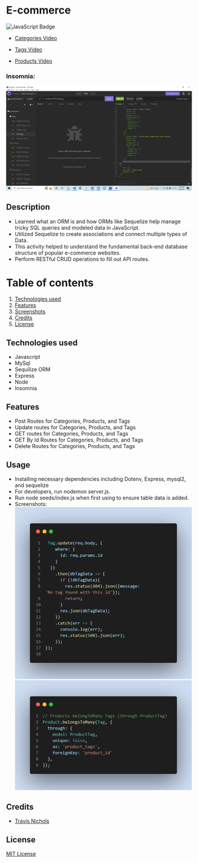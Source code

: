 # E-commerce

<div align="left">
<img src="https://img.shields.io/badge/JavaScript-323330?style=flat&logo=javascript&logoColor=F7DF1E" alt="JavaScript Badge"/>
</div>

* [Categories Video](https://drive.google.com/file/d/1xgVP1H99c46tJDN_ODjmHD1o5j5UrXXG/view)


* [Tags Video](https://drive.google.com/file/d/1__EUrn98ghH707ZydTbAMia2NayCAozq/view)


* [Products Video](https://drive.google.com/file/d/1avgj64gfUkiQolPXA-22XjE06nc9ijnb/view)


### Insomnia:
![Insomnia](./Assets/Screenshot%20(7).png)



## Description

 * Learned what an ORM is and how ORMs like Sequelize help manage tricky SQL queries and modeled data in JavaScript.
* Utilized Sequelize to create associations and connect multiple types of Data. 
* This activity helped to understand the fundamental back-end database structure of popular e-commerce websites.
* Perform RESTful CRUD operations to fill out API routes.



# Table of contents
1. [Technologies used](#techologies-used)
2. [Features](#features)
3. [Screenshots](#screenshots)
4. [Credits](#credits)
5. [License](#license)

## Technologies used
* Javascript
* MySql
* Sequilize ORM
* Express
* Node
* Insomnia


## Features
* Post Routes for Categories, Products, and Tags
* Update routes for Categories, Products, and Tags
* GET routes for Categories, Products, and Tags
* GET By Id Routes for Categories, Products, and Tags
* Delete Routes for Categories, Products, and Tags

## Usage
* Installing necessary dependencies including Dotenv, Express, mysql2, and sequelize
* For developers, run nodemon server.js.
* Run node seeds/index.js when first using to ensure table data is added.
* Screenshots:
![Update Routes](./Assets/Update-route.png)
![Belongs to Many-Index Models](./Assets/BelongstoMany.png)

## Credits


* [Travis Nichols](https://github.com/travnichols916/E-commerce)


## License
[MIT License](https://choosealicense.com/licenses/mit/)

